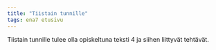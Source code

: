 ```yaml
---
title: "Tiistain tunnille"
tags: ena7 etusivu
---
```


Tiistain tunnille tulee olla opiskeltuna teksti 4 ja siihen liittyvät tehtävät.
